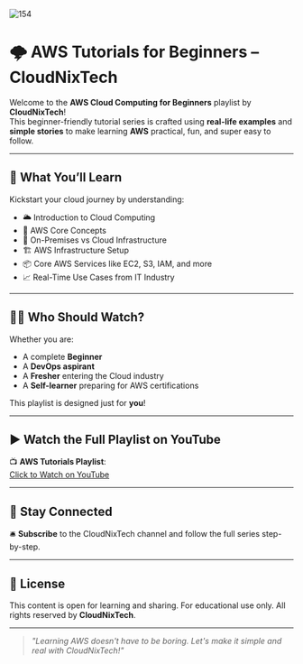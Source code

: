 

![154](https://github.com/user-attachments/assets/22a336a7-9978-4047-8d5f-7728320cf275)




# 🌩️ AWS Tutorials for Beginners – CloudNixTech

Welcome to the **AWS Cloud Computing for Beginners** playlist by **CloudNixTech**!  
This beginner-friendly tutorial series is crafted using **real-life examples** and **simple stories** to make learning **AWS** practical, fun, and super easy to follow.

---

## 🎯 What You’ll Learn

Kickstart your cloud journey by understanding:

- 🌥️ Introduction to Cloud Computing  
- 🧱 AWS Core Concepts  
- 🏢 On-Premises vs Cloud Infrastructure  
- 🏗️ AWS Infrastructure Setup  
- 📦 Core AWS Services like EC2, S3, IAM, and more  
- 📈 Real-Time Use Cases from IT Industry  

---

## 👨‍🎓 Who Should Watch?

Whether you are:

- A complete **Beginner**  
- A **DevOps aspirant**  
- A **Fresher** entering the Cloud industry  
- A **Self-learner** preparing for AWS certifications  

This playlist is designed just for **you**!

---

## ▶️ Watch the Full Playlist on YouTube

📺 **AWS Tutorials Playlist**:  
[Click to Watch on YouTube](https://www.youtube.com/watch?v=HlDgkHNJr0w&list=PL8GIHyVZbxJIctDM1ZrUP33LzgoY1ZPC1&pp=gAQB0gcJCWMEOCosWNin)

---

## 📌 Stay Connected

🛎️ **Subscribe** to the CloudNixTech channel and follow the full series step-by-step.

---

## 📄 License

This content is open for learning and sharing. For educational use only. All rights reserved by **CloudNixTech**.

---

> *"Learning AWS doesn't have to be boring. Let's make it simple and real with CloudNixTech!"*

